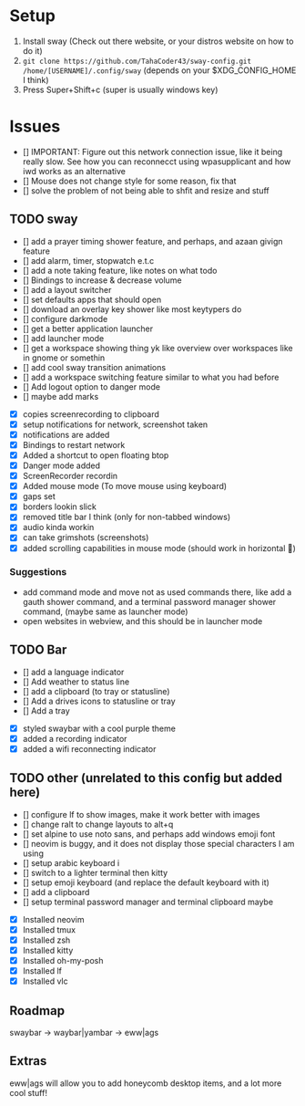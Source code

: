 # Setup

1. Install sway (Check out there website, or your distros website on how to do it)
2. `git clone https://github.com/TahaCoder43/sway-config.git /home/[USERNAME]/.config/sway` (depends on your $XDG_CONFIG_HOME I think)
3. Press Super+Shift+c (super is usually windows key)

# Issues

- [] IMPORTANT: Figure out this network connection issue, like it being really slow. See how you can reconnecct using wpasupplicant and how iwd works as an alternative
- [] Mouse does not change style for some reason, fix that
- [] solve the problem of not being able to shfit and resize and stuff

## TODO sway

- [] add a prayer timing shower feature, and perhaps, and azaan givign feature
- [] add alarm, timer, stopwatch e.t.c
- [] add a note taking feature, like notes on what todo
- [] Bindings to increase & decrease volume
- [] add a layout switcher
- [] set defaults apps that should open
- [] download an overlay key shower like most keytypers do
- [] configure darkmode
- [] get a better application launcher
- [] add launcher mode
- [] get a workspace showing thing yk like overview over workspaces like in gnome or somethin
- [] add cool sway transition animations
- [] add a workspace switching feature similar to what you had before
- [] Add logout option to danger mode
- [] maybe add marks
- [x] copies screenrecording to clipboard 
- [x] setup notifications for network, screenshot taken 
- [x] notifications are added
- [x] Bindings to restart network
- [x] Added a shortcut to open floating btop
- [x] Danger mode added
- [x] ScreenRecorder recordin
- [x] Added mouse mode (To move mouse using keyboard)
- [x] gaps set
- [x] borders lookin slick
- [x] removed title bar I think (only for non-tabbed windows)
- [x] audio kinda workin
- [x] can take grimshots (screenshots)
- [x] added scrolling capabilities in mouse mode (should work in horizontal :shrug:)

### Suggestions
- add command mode and move not as used commands there, like add a gauth shower command, and a terminal password manager shower command, (maybe same as launcher mode)
- open websites in webview, and this should be in launcher mode


## TODO Bar

- [] add a language indicator
- [] Add weather to status line
- [] add a clipboard (to tray or statusline) 
- [] Add a drives icons to statusline or tray
- [] Add a tray
- [x] styled swaybar with a cool purple theme
- [x] added a recording indicator
- [x] added a wifi reconnecting indicator

## TODO other (unrelated to this config but added here)

- [] configure lf to show images, make it work better with images
- [] change ralt to change layouts to alt+q
- [] set alpine to use noto sans, and perhaps add windows emoji font
- [] neovim is buggy, and it does not display those special characters I am using
- [] setup arabic keyboard i
- [] switch to a lighter terminal then kitty
- [] setup emoji keyboard (and replace the default keyboard with it)
- [] add a clipboard
- [] setup terminal password manager and terminal clipboard maybe
- [x] Installed neovim
- [x] Installed tmux
- [x] Installed zsh
- [x] Installed kitty
- [x] Installed oh-my-posh
- [x] Installed lf
- [x] Installed vlc

## Roadmap
swaybar -> waybar|yambar -> eww|ags

## Extras

eww|ags will allow you to add honeycomb desktop items, and a lot more cool stuff!
